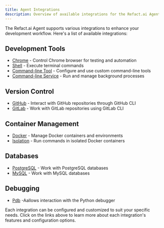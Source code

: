 ```yaml
---
title: Agent Integrations
description: Overview of available integrations for the Refact.ai Agent
---
```


The Refact.ai Agent supports various integrations to enhance your development workflow. Here's a list of available integrations:

## Development Tools
- [Chrome](./chrome) - Control Chrome browser for testing and automation
- [Shell](./shell-commands) - Execute terminal commands
- [Command-line Tool](./command-line-tool) - Configure and use custom command-line tools
- [Command-line Service](./command-line-service) - Run and manage background processes

## Version Control
- [GitHub](./github) - Interact with GitHub repositories through GitHub CLI
- [GitLab](./gitlab) - Work with GitLab repositories using GitLab CLI

## Container Management
- [Docker](./docker) - Manage Docker containers and environments
- [Isolation](./isolation) - Run commands in isolated Docker containers

## Databases
- [PostgreSQL](./postgresql) - Work with PostgreSQL databases
- [MySQL](./mysql) - Work with MySQL databases

## Debugging
- [Pdb](./pdb) -Aallows interaction with the Python debugger

Each integration can be configured and customized to suit your specific needs. Click on the links above to learn more about each integration's features and configuration options.